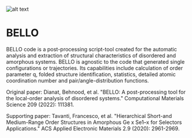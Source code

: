 ![alt text](https://github.com/behnood1368/BELLO/blob/BELLO_GUI/Graphical_abstract.png)
# BELLO
BELLO code is a post-processing script-tool created for the automatic analysis and extraction of structural characteristics of disordered and amorphous systems. BELLO is agnostic to the code that generated single configurations or trajectories. Its capabilities include calculation of order parameter q, folded structure identification, statistics, detailed atomic coordination number and pair/angle-distribution functions.

Original paper:
Dianat, Behnood, et al. "BELLO: A post-processing tool for the local-order analysis of disordered systems." Computational Materials Science 209 (2022): 111381.

Supporting paper:
Tavanti, Francesco, et al. "Hierarchical Short-and Medium-Range Order Structures in Amorphous Ge x Se1–x for Selectors Applications." ACS Applied Electronic Materials 2.9 (2020): 2961-2969.
